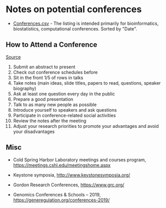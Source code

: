 # Notes on potential conferences


- [Conferences.csv](Conferences.csv) - The listing is intended primarily for bioinformatics, biostatistics, computational conferences. Sorted by "Date". 

## How to Attend a Conference

[Source](http://www.longwoodgenomics.org/2019/03/24/how-to-attend-a-conference/)

1. Submit an abstract to present
2. Check out conference schedules before
3. Sit in the front 1/5 of rows in talks
4. Take notes (main ideas, slide titles, papers to read, questions, speaker biography)
5. Ask at least one question every day in the public
6. Prepare a good presentation
7. Talk to as many new people as possible
8. Introduce yourself to speakers and ask questions
9. Participate in conference-related social activities
10. Review the notes after the meeting
11. Adjust your research priorities to promote your advantages and avoid your disadvantages

## Misc

- Cold Spring Harbor Laboratory meetings and courses program, https://meetings.cshl.edu/meetingshome.aspx

- Keystone symposia, http://www.keystonesymposia.org/

- Gordon Research Conferences, https://www.grc.org/

- Genomics Conferences & Schools – 2019, https://generegulation.org/conferences-2019/

